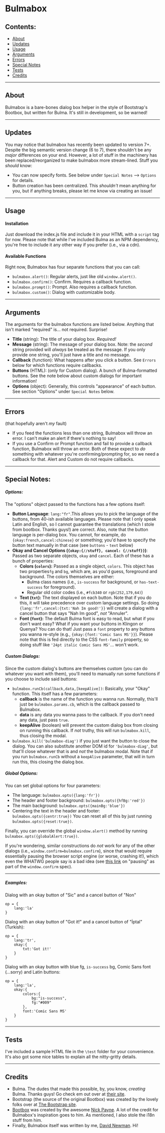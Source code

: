 # Bulmabox

## Contents:
 - [About](#about)
 - [Updates](#updates)
 - [Usage](#usage)
 - [Arguments](#arguments)
 - [Errors](#errors)
 - [Special Notes](#special-notes)
 - [Tests](#tests)
 - [Credits](#credits)

----

## About
Bulmabox is a bare-bones dialog box helper in the style of Bootstrap's Bootbox, but written for Bulma. It's still in development, so be warned!

----

## Updates
You may notice that bulmabox has recently been updated to version 7+. Despite the big semantic version change (6 to 7), there shouldn't be any *major* differences on your end. However, a lot of stuff in the machinery has been replaced/reorganized to make bulmabox more stream-lined. Stuff you *should* know:
 - You can now specify fonts. See below under `Special Notes` --> `Options` for details.
 - Button creation has been centralized. This *shouldn't* mean anything for you, but if anything breaks, please let me know via creating an issue!

----

## Usage
#### Installation
Just download the index.js file and include it in your HTML with a `script` tag for now.
Please note that while I've included Bulma as an NPM dependency, you're free to include it any other way if you prefer (i.e., via a cdn).

#### Available Functions
Right now, Bulmabox has four separate functions that you can call:
 - `bulmabox.alert()`: Regular alerts, just like old `window.alert()`.
 - `bulmabox.confirm()`: Confirm. Requires a callback function.
 - `bulmabox.prompt()`: Prompt. Also requires a callback function.
 - `bulmabox.custom()`: Dialog with customizable body. 

---

## Arguments
The arguments for the bulmabox functions are listed below. Anything that isn't marked "required" is... not required. Surprise!
 * **Title** (string): The title of your dialog box. *Required!*
 * **Message** (string): The message of your dialog box. Note: the *second* string provided will *always* be treated as the message. If you only provide one string, you'll just have a title and no message.
 * **Callback** (function): What happens after you click a button. See `Errors` below for which functions require callbacks.
 * **Buttons** (HTML): (only for Custom dialog). A bunch of Bulma-formatted buttons. See the note below about custom dialogs for important information!
 * **Options** (object): Generally, this controls "appearance" of each button. See section "Options" under `Special Notes` below.

---

## Errors
 (that hopefully aren't *my* fault)
 - If you feed the functions less than one string, Bulmabox will throw an error. I can't make an alert if there's nothing to say!
 - If you use a Confirm or Prompt function and fail to provide a callback function, Bulmabox will throw an error. Both of these expect to *do* something with whatever you're confirming/prompting for, so we need a callback for that. Alert and Custom do not require callbacks.

---

## Special Notes:
##### Options:
The "options" object passed to the functions has a few options itself:
* **Button Language**: `lang:"fr"`.This allows you to pick the language of the buttons, from 40-ish available languages. Please note that I only speak Latin and English, so I cannot guarantee the translations (which I stole from bootbox. Thanks guys!) are correct. 
Also, note that the button language is per-dialog box. You cannot, for example, do `{okay:french,cancel:chinese}` or something; you'd have to specify the button text manually in that case (see `buttons` - `text` below)
* **Okay and Cancel Options (`{okay:{//stuff}, cancel: {//stuff}}`)**: Passed as two separate objects, `okay` and `cancel`. Each of these has a bunch of properties:
    * **Colors (`colors`):** Passed as a single object, `colors`. This object has two properties`fg` and `bg`, which are, as you'd guess, foreground and background. The colors themselves are either:
        * Bulma class names (i.e., `is-success` for background, or `has-text-success` for foreground).
        * Regular old color codes (i.e., `#fcb340` or `rgb(252,179,64)`)
    * **Text (`txt`):** The text displayed on each button. Note that if you do this, it will take precedence over custom language settings. So doing `{lang:'fr',cancel:{txt:'Nah Im good!'}}` will create a dialog with a cancel button that says "Nah Im good", *not* "Annuler".
    * **Font (`font`):** The default Bulma font is easy to read, but what if you don't want easy? What if you want your buttons in Klingon or Quenya? You can do that! Just pass a `font` property to any buttons you wanna re-style (e.g., `{okay:{font:'Comic Sans MS'}}`). Please note that this is fed directly to the CSS `font-family` property, so doing stuff like `'24pt italic Comic Sans MS'`... won't work.

##### Custom Dialogs:
 Since the custom dialog's buttons are themselves custom (you can do whatever you want with them), you'll need to manually run some functions if you choose to include said buttons:
 - `bulmabox.runCb(callback,data,[keepAlive])`: Basically, your "Okay" function. This itself has a few parameters:
    - **callback** is the name of the function you wanna run. Normally, this'll just be `bulmabox.params.cb`, which is the callback passed to Bulmabox. 
    - **data** is any data you wanna pass to the callback. If you don't need any data, just pass `true`. 
    - **keepAlive** (boolean) will prevent the custom dialog box from closing on running this callback. If *not* truthy, this will run `bulmabox.kill`, thus closing the modal.
 - `bulmabox.kill('bulmabox-diag')` if you just want the button to close the dialog. You can also substitute another DOM id for `'bulmabox-diag'`, but that'll close whatever that is and *not* the bulmabox modal. Note that if you run `bulmabox.runCb` without a `keepAlive` parameter, that will in turn run this, this closing the dialog box.

##### Global Options:
You can set global options for four parameters:
 * The language: `bulmabox.opts({lang:'fr'})`
 * The header and footer background: `bulmabox.opts({hfBg:'red'})`
 * The main background: `bulmabox.opts({mainBg:'blue'})`
 * Centering the text in the header and footer: `bulmabox.opts({centr:true})`
 You can reset all of this by just running `bulmabox.opts({reset:true})`. 

 Finally, you can override the global `window.alert()` method by running `bulmabox.opts({globalAlert:true})`.
 
 If you're wondering, similar constructions do *not* work for any of the other dialogs (i.e., `window.confirm=bulmabox.confirm`), since that would require essentially pausing the browser script engine (or worse, crashing it!), which even the WHATWG people say is a bad idea (see [this link](https://html.spec.whatwg.org/multipage/webappapis.html#pause) on "pausing" as part of the `window.confirm` spec).

--- 
##### **_Examples:_**
Dialog with an okay button of "Sic" and a cancel button of "Non"

    op = {
        lang:'la'
    }

Dialog with an okay button of "Got it!" and a cancel button of "İptal" (Turkish):

    op = {
        lang:'tr',
        okay:{
            txt:'Got it!'
        }
    }

Dialog with an okay button with blue fg, `is-success` bg, Comic Sans font (...sorry) and Latin buttons:
    
    op = {
        lang:'la',
        okay:{
            colors:{
                bg:"is-success",
                fg:"#009"
            },
            font:'Comic Sans MS'
        }
    }
----

## Tests
I've included a sample HTML file in the `\test` folder for your convenience. It's also got some nice tables to explain all the nitty-gritty details.

----

## Credits
 - Bulma. The dudes that made this possible, by, you know, *creating* Bulma. Thanks guys! Go check em out over at [their site](https://bulma.io/). 
 - Bootstrap (the source of the original Bootbox) was created by the lovely folks over at [The Bootstrap site](https://getbootstrap.com/).
 - [Bootbox](http://bootboxjs.com/) was created by the awesome [Nick Payne](http://twitter.com/makeusabrew). A lot of the credit for Bulmabox's inspiration goes to him. As mentioned, I also stole the i18n stuff from him.
 - Finally, Bulmabox itself was written by me, [David Newman](https://github.com/Newms34/). Hi!

